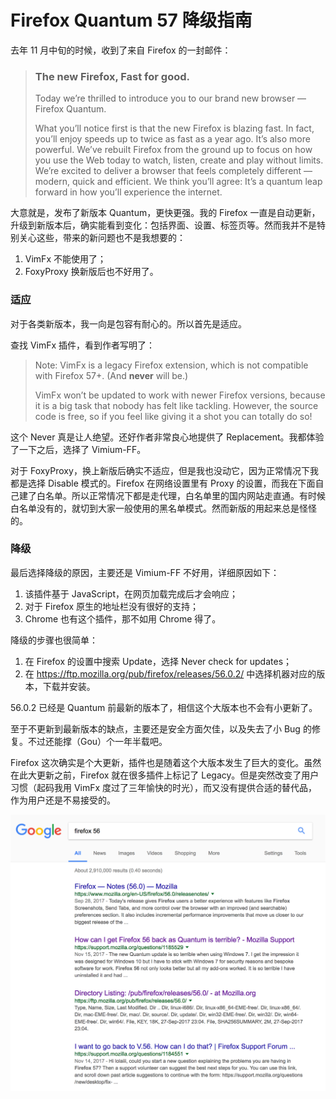 # Firefox Quantum 57 降级指南

去年 11 月中旬的时候，收到了来自 Firefox 的一封邮件：

> ### The new Firefox, Fast for good.
>
> Today we’re thrilled to introduce you to our brand new browser — Firefox Quantum.
>
> What you’ll notice first is that the new Firefox is blazing fast. In fact, you’ll enjoy speeds up to twice as fast as a year ago. It’s also more powerful. We’ve rebuilt Firefox from the ground up to focus on how you use the Web today to watch, listen, create and play without limits. We’re excited to deliver a browser that feels completely different — modern, quick and efficient. We think you’ll agree: It’s a quantum leap forward in how you’ll experience the internet.

大意就是，发布了新版本 Quantum，更快更强。我的 Firefox 一直是自动更新，升级到新版本后，确实能看到变化：包括界面、设置、标签页等。然而我并不是特别关心这些，带来的新问题也不是我想要的：

1. VimFx 不能使用了；
2. FoxyProxy 换新版后也不好用了。

### 适应

对于各类新版本，我一向是包容有耐心的。所以首先是适应。

查找 VimFx 插件，看到作者写明了：

> Note: VimFx is a legacy Firefox extension, which is not compatible with Firefox 57+. (And **never** will be.)
>
> VimFx won’t be updated to work with newer Firefox versions, because it is a big task that nobody has felt like tackling. However, the source code is free, so if you feel like giving it a shot you can totally do so!

这个 Never 真是让人绝望。还好作者非常良心地提供了 Replacement。我都体验了一下之后，选择了 Vimium-FF。

对于 FoxyProxy，换上新版后确实不适应，但是我也没动它，因为正常情况下我都是选择 Disable 模式的。Firefox 在网络设置里有 Proxy 的设置，而我在下面自己建了白名单。所以正常情况下都是走代理，白名单里的国内网站走直通。有时候白名单没有的，就切到大家一般使用的黑名单模式。然而新版的用起来总是怪怪的。

### 降级

最后选择降级的原因，主要还是 Vimium-FF 不好用，详细原因如下：

1. 该插件基于 JavaScript，在网页加载完成后才会响应；
2. 对于 Firefox 原生的地址栏没有很好的支持；
3. Chrome 也有这个插件，那不如用 Chrome 得了。

降级的步骤也很简单：

1. 在 Firefox 的设置中搜索 Update，选择 Never check for updates；
2. 在 https://ftp.mozilla.org/pub/firefox/releases/56.0.2/ 中选择机器对应的版本，下载并安装。

56.0.2 已经是 Quantum 前最新的版本了，相信这个大版本也不会有小更新了。

至于不更新到最新版本的缺点，主要还是安全方面欠佳，以及失去了小 Bug 的修复。不过还能撑（Gou）个一年半载吧。

Firefox 这次确实是个大更新，插件也是随着这个大版本发生了巨大的变化。虽然在此大更新之前，Firefox 就在很多插件上标记了 Legacy。但是突然改变了用户习惯（起码我用 VimFx 度过了三年愉快的时光），而又没有提供合适的替代品，作为用户还是不易接受的。

![](../images/b328ad2bbd71c6c4fb555a574f5df177.png)

